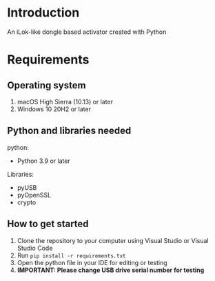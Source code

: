 # Introduction
An iLok-like dongle based activator created with Python

# Requirements
## Operating system
1. macOS High Sierra (10.13) or later
2. Windows 10 20H2 or later

## Python and libraries needed
python:
- Python 3.9 or later

Libraries:
- pyUSB
- pyOpenSSL
- crypto

## How to get started
1. Clone the repository to your computer using Visual Studio or Visual Studio Code
2. Run `pip install -r requirements.txt`
3. Open the python file in your IDE for editing or testing
4. **IMPORTANT: Please change USB drive serial number for testing**
